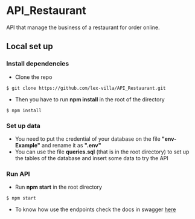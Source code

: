 # API_Restaurant

API that manage the business of a restaurant for order online.

## Local set up
### Install dependencies
- Clone the repo
```
$ git clone https://github.com/lex-villa/API_Restaurant.git
```
- Then you have to run **npm install** in the root of the directory
```
$ npm install
```
### Set up data
- You need to put the credential of your database on the file **"env-Example"** and rename it as **".env"**
- You can use the file **queries.sql** (that is in the root directory) to set up the tables of the database and insert some data to try the API

### Run API
- Run **npm start** in the root directory
```
$ npm start
```
- To know how use the endpoints check the docs in swagger [here]()
